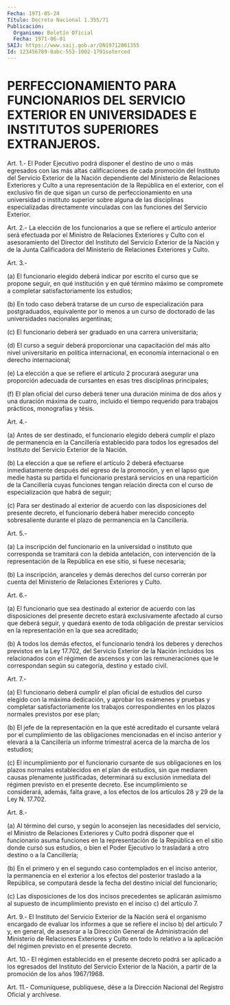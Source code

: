 ```yaml
---
Fecha: 1971-05-24
Título: Decreto Nacional 1.355/71
Publicación:
  Organismo: Boletín Oficial
  Fecha: 1971-06-01
SAIJ: https://www.saij.gob.ar/DN19712001355
Id: 123456789-0abc-553-1002-1791soterced
---
```

# PERFECCIONAMIENTO PARA FUNCIONARIOS DEL SERVICIO EXTERIOR EN UNIVERSIDADES E INSTITUTOS SUPERIORES EXTRANJEROS.

<a id="1"></a>
Art. 1.- El Poder Ejecutivo podrá disponer el destino de uno o más egresados  con  las  más altas calificaciones de cada promoción del Instituto del Servicio  Exterior  de  la Nación dependiente del Ministerio de Relaciones Exteriores y Culto  a  una  representación de la República en el exterior, con el exclusivo fin de  que  sigan un  curso  de  perfeccionamiento  en  una  universidad  o instituto superior sobre alguna de las disciplinas especializadas directamente  vinculadas  con  las funciones del Servicio Exterior.

<a id="2"></a>
Art.  2.-  La elección de los funcionarios a que se refiere el artículo anterior  será  efectuada  por  el  Ministro de Relaciones Exteriores y Culto con el asesoramiento del Director  del Instituto del  Servicio Exterior de la Nación y de la Junta Calificadora  del Ministerio de Relaciones Exteriores y Culto.

<a id="3"></a>
Art. 3.-

(a)  El funcionario elegido deberá indicar por escrito el curso que se propone  seguir,  en  qué institución y en qué término máximo se compromete  a  completar  satisfactoriamente   los  estudios;

(b)  En  todo  caso deberá tratarse de un curso de  especialización para  postgraduados,  equivalente  por  lo  menos  a  un  curso  de doctorado    de   las  universidades  nacionales  argentinas;

(c) El funcionario deberá ser graduado en una carrera universitaria;

(d) El curso a seguir  deberá proporcionar una capacitación del más alto nivel universitario  en  política  internacional,  en economía internacional o en derecho internacional;

(e)  La elección a que se refiere el artículo 2 procurará  asegurar una proporción  adecuada  de  cursantes  en  esas  tres disciplinas principales;

(f) El plan oficial del curso deberá tener una duración  mínima  de dos  años  y  una  duración  máxima  de  cuatro, incluido el tiempo requerido para trabajos prácticos, monografías y tésis.

<a id="4"></a>
Art. 4.-

(a)  Antes  de ser destinado, el funcionario elegido deberá cumplir el plazo de permanencia  en  la  Cancillería establecido para todos los egresados del Instituto del Servicio  Exterior  de  la  Nación.

(b)  La  elección  a que se refiere el artículo 2 deberá efectuarse inmediatamente después  del  egreso  de la promoción, y en el lapso que  medie hasta su partida el funcionario  prestará  servicios  en una repartición  de  la Cancillería cuyas funciones tengan relación directa con el curso de  especialización  que habrá de seguir;

(c) Para ser destinado al exterior de acuerdo con las disposiciones  del  presente decreto, el funcionario  deberá  haber merecido concepto sobresaliente  durante el plazo de permanencia en la Cancillería.

<a id="5"></a>
Art. 5.-

(a)  La  inscripción  del funcionario en la universidad o instituto que  corresponda  se  tramitará   con  la  debida  antelación,  con intervención de la representación  de la República en ese sitio, si fuese necesaria;

(b) La inscripción, aranceles y demás  derechos  del curso correrán por  cuenta  del  Ministerio  de  Relaciones  Exteriores  y  Culto.

<a id="6"></a>
Art. 6.-

(a)  El  funcionario  que  sea destinado al exterior de acuerdo con las  disposiciones  del  presente   decreto  estará  exclusivamente afectado  al curso que deberá seguir,  y  quedará  exento  de  toda obligación  de prestar servicios en la representación en la que sea acreditado;

(b) A todos los  demás efectos, el funcionario tendrá los deberes y derechos previstos  en  la  Ley 17.702, del Servicio Exterior de la Nación incluidos los relacionados  con el régimen de ascensos y con las remuneraciones que le correspondan  según su categoría, destino y estado civil.

<a id="7"></a>
Art. 7.-

(a)  El  funcionario deberá cumplir el plan oficial de estudios del curso elegido  con  la  máxima dedicación, y aprobar los exámenes y pruebas y completar satisfactoriamente los trabajos correspondientes en los plazos  normales  previstos  por  ese plan;

(b)  El  jefe  de  la  representación en la que esté acreditado  el cursante velará por el cumplimiento de las obligaciones mencionadas en el inciso  anterior  y  elevará  a la Cancillería un informe  trimestral  acerca  de  la  marcha  de los estudios;

(c)  El  incumplimiento  por  el  funcionario  cursante    de   sus obligaciones  en  los  plazos  normales  establecidos en el plan de estudios,   sin  que  mediaren  causas  plenamente    justificadas, determinará  su  exclusión  inmediata  del  régimen  previsto en el presente decreto. Ese incumplimiento se considerará, además,  falta grave,  a los efectos de los artículos 28 y 29 de la Ley N. 17.702.

<a id="8"></a>
Art. 8.-

(a)  Al término del curso, y según lo aconsejen las necesidades del servicio,  el  Ministro  de  Relaciones  Exteriores  y  Culto podrá disponer  que  el  funcionario asuma funciones en la representación de la República en el  sitio  donde  cursó  sus estudios, o bien el Poder Ejecutivo lo trasladará a otro destino  o  a  la Cancillería;

(b)  En el primero y en el segundo caso contemplados en  el  inciso anterior,   la  permanencia  en  el  exterior  a  los  efectos  del posterior traslado  a la República, se computará desde la fecha del destino inicial del funcionario;

(c) Las disposiciones  de  los dos incisos precedentes se aplicarán asimismo al supuesto de incumplimiento  previsto  en  el  inciso c) del artículo 7.

<a id="9"></a>
Art.  9.- El Instituto del Servicio Exterior de la Nación será el organismo  encargado de evaluar los informes a que se refiere el inciso b) del artículo  7 y, en general, de asesorar a la Dirección General de Administración  del  Ministerio de Relaciones Exteriores y Culto en todo lo relativo a la  aplicación  del  régimen previsto en el presente decreto.

<a id="10"></a>
Art.  10.- El régimen establecido en el presente decreto podrá ser aplicado  a  los  egresados del Instituto del Servicio Exterior de la Nación, a partir  de  la  promoción  de  los  años 1967/1968.

<a id="11"></a>
Art. 11.- Comuníquese, publíquese, dése a la Dirección Nacional del Registro Oficial y archívese.